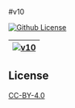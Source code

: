 #v10

[![Github License](https://img.shields.io/github/license/setetres/v10.svg?v=3)](https://github.com/setetres/v10/blob/master/LICENSE)

| [![v10](https://setetres.s3.amazonaws.com/setetres.st/img/share-v10.png?v=1&raw=true)](http://v10.setetres.st) |
| -------------------------------------------------------------------------------------------------------------- |

License
-------

[CC-BY-4.0]

[http://v10.setetres.st]: http://v10.setetres.st
[CC-BY-4.0]: http://creativecommons.org/licenses/by/4.0
